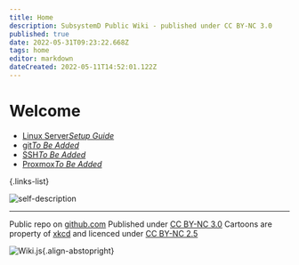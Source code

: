 ```yaml
---
title: Home
description: SubsystemD Public Wiki - published under CC BY-NC 3.0
published: true
date: 2022-05-31T09:23:22.668Z
tags: home
editor: markdown
dateCreated: 2022-05-11T14:52:01.122Z
---
```


# Welcome
- [Linux Server*Setup Guide*](/linux/server/setup)
- [git*To Be Added*](/git)
- [SSH*To Be Added*](/ssh)
- [Proxmox*To Be Added*](/proxmox)

{.links-list}

![self-description](https://imgs.xkcd.com/comics/self_description.png)

---
Public repo on [github.com](https://github.com/SubSystemD/wiki)
Published under [CC BY-NC 3.0](https://creativecommons.org/licenses/by-nc/3.0/)
Cartoons are property of [xkcd](https://xkcd.com/) and licenced under [CC BY-NC 2.5](https://creativecommons.org/licenses/by-nc/2.5/)


![Wiki.js](https://static.requarks.io/logo/wikijs-butterfly.svg){.align-abstopright}